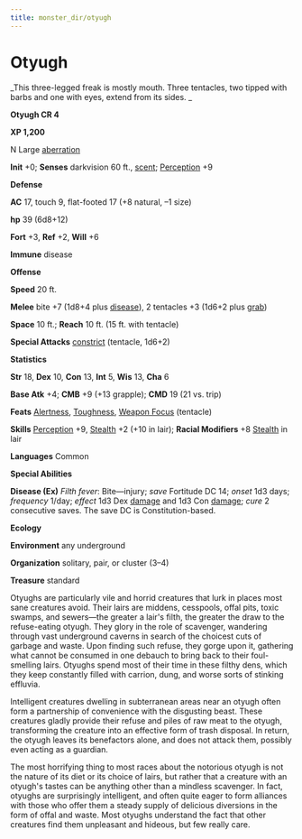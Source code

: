 ```yaml
---
title: monster_dir/otyugh
---
```

# Otyugh

_This three-legged freak is mostly mouth. Three tentacles, two tipped with barbs and one with eyes, extend from its sides. _

**Otyugh CR 4**

**XP 1,200**

N Large [aberration](creatureTypes#_aberration)

**Init** +0; **Senses** darkvision 60 ft., [scent](universalMonsterRules#_scent); [Perception](../skill_dir/perception#_perception) +9

**Defense**

**AC** 17, touch 9, flat-footed 17 (+8 natural, –1 size)

**hp** 39 (6d8+12)

**Fort** +3, **Ref** +2, **Will** +6

**Immune** disease

**Offense**

**Speed** 20 ft.

**Melee** bite +7 (1d8+4 plus [disease](universalMonsterRules#_disease)), 2 tentacles +3 (1d6+2 plus [grab](universalMonsterRules#_grab))

**Space** 10 ft.; **Reach** 10 ft. (15 ft. with tentacle)

**Special Attacks** [constrict](universalMonsterRules#_constrict) (tentacle, 1d6+2)

**Statistics**

**Str** 18, **Dex** 10, **Con** 13, **Int** 5, **Wis** 13, **Cha** 6

**Base Atk** +4; **CMB** +9 (+13 grapple); **CMD** 19 (21 vs. trip)

**Feats** [Alertness](../feats#_alertness), [Toughness](../feats#_toughness), [Weapon Focus](../feats#_weapon-focus) (tentacle)

**Skills** [Perception](../skill_dir/perception#_perception) +9, [Stealth](../skill_dir/stealth#_stealth) +2 (+10 in lair); **Racial Modifiers** +8 [Stealth](../skill_dir/stealth#_stealth) in lair

**Languages** Common

**Special Abilities**

**Disease (Ex)** _Filth fever_: Bite—injury; _save_ Fortitude DC 14; _onset_ 1d3 days; _frequency_ 1/day; _effect_ 1d3 Dex [damage](universalMonsterRules#_ability-damage-and-drain) and 1d3 Con [damage](universalMonsterRules#_ability-damage-and-drain); _cure_ 2 consecutive saves. The save DC is Constitution-based.

**Ecology**

**Environment** any underground

**Organization** solitary, pair, or cluster (3–4)

**Treasure** standard

Otyughs are particularly vile and horrid creatures that lurk in places most sane creatures avoid. Their lairs are middens, cesspools, offal pits, toxic swamps, and sewers—the greater a lair's filth, the greater the draw to the refuse-eating otyugh. They glory in the role of scavenger, wandering through vast underground caverns in search of the choicest cuts of garbage and waste. Upon finding such refuse, they gorge upon it, gathering what cannot be consumed in one debauch to bring back to their foul-smelling lairs. Otyughs spend most of their time in these filthy dens, which they keep constantly filled with carrion, dung, and worse sorts of stinking effluvia.

Intelligent creatures dwelling in subterranean areas near an otyugh often form a partnership of convenience with the disgusting beast. These creatures gladly provide their refuse and piles of raw meat to the otyugh, transforming the creature into an effective form of trash disposal. In return, the otyugh leaves its benefactors alone, and does not attack them, possibly even acting as a guardian.

The most horrifying thing to most races about the notorious otyugh is not the nature of its diet or its choice of lairs, but rather that a creature with an otyugh's tastes can be anything other than a mindless scavenger. In fact, otyughs are surprisingly intelligent, and often quite eager to form alliances with those who offer them a steady supply of delicious diversions in the form of offal and waste. Most otyughs understand the fact that other creatures find them unpleasant and hideous, but few really care.

